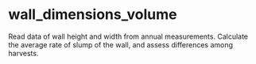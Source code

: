 # wall_dimensions_volume

Read data of wall height and width from annual measurements.
Calculate the average rate of slump of the wall, and assess differences among harvests.
